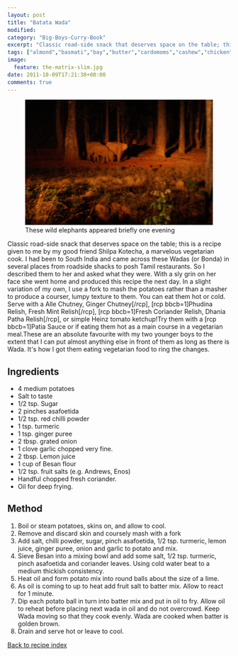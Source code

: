 ```yaml
---
layout: post
title: "Batata Wada"
modified:
category: "Big-Boys-Curry-Book"
excerpt: "Classic road-side snack that deserves space on the table; this is a recipe given to"
tags: ["almond","basmati","bay","butter","cardomoms","cashew","chicken","cinnamon","cloves","cumin","ghee","lamb","mace","nuts","pepper","rice","saffron","turmeric"]
image:
  feature: the-matrix-slim.jpg
date: 2011-10-09T17:21:30+00:00
comments: true
---
```


<figure>
	<a href="/images/bbcb/pict1724.jpg" alt="Simlipal Reserve, Orissa, India" title="Simlipal Reserve, Orissa, India &#169; Ashley Kitson 12/09/2011"><img src="/images/bbcb/pict1724.jpg"/></a>
	<figcaption>These wild elephants appeared briefly one evening</figcaption>
</figure>

Classic road-side snack that deserves space on the table; this is a recipe given to me by my good friend Shilpa Kotecha, a marvelous vegetarian cook. I had been to South India and came across these Wadas (or Bonda) in several places from roadside shacks to posh Tamil restaurants. So I described them to her and asked what they were. With a sly grin on her face she went home and produced this recipe the next day. In a slight variation of my own, I use a fork to mash the potatoes rather than a masher to produce a courser, lumpy texture to them. You can eat them hot or cold. Serve with a Alle Chutney, Ginger Chutney[/rcp], [rcp bbcb=1]Phudina Relish, Fresh Mint Relish[/rcp], [rcp bbcb=1]Fresh Coriander Relish, Dhania Patha Relish[/rcp], or simple Heinz tomato ketchup!Try them with a [rcp bbcb=1]Patia Sauce or if eating them hot as a main course in a vegetarian meal.These are an absolute favourite with my two younger boys to the extent that I can put almost anything else in front of them as long as there is Wada.  It's how I got them eating vegetarian food to ring the changes.
        
## Ingredients
        
<ul><li>4 medium potatoes</li><li>Salt to taste</li><li>1/2 tsp. Sugar</li><li>2 pinches asafoetida</li><li>1/2 tsp. red chilli powder</li><li>1 tsp. turmeric</li><li>1 tsp. ginger puree</li><li>2 tbsp. grated onion</li><li>1 clove garlic chopped very fine.</li><li>2 tbsp. Lemon juice</li><li>1 cup of Besan flour</li><li>1/2 tsp. fruit salts (e.g. Andrews, Enos)</li><li>Handful chopped fresh coriander.</li><li>Oil for deep frying.</li></ul>
        
## Method

<ol><li>Boil or steam potatoes, skins on, and allow to cool.</li><li>Remove and discard skin and coursely mash with a fork</li><li>Add salt, chilli powder, sugar, pinch asafoetida, 1/2 tsp. turmeric, lemon juice, ginger puree, onion and garlic to potato and mix.</li><li>Sieve Besan into a mixing bowl and add some salt, 1/2 tsp. turmeric, pinch asafoetida  and coriander leaves. Using cold water beat to a medium thickish consistency.</li><li>Heat oil and form potato mix into round balls about the size of a lime.</li><li>As oil is coming to up to heat add fruit salt to batter mix. Allow to react for 1  minute.</li><li>Dip each potato ball in turn into batter mix and put in oil to fry. Allow oil to reheat before placing next wada in oil and do not overcrowd. Keep Wada moving so that they cook  evenly. Wada are cooked when batter is golden brown.</li><li>Drain and serve hot or leave to cool.</li></ol>   

<a href="/bbcb">Back to recipe index</a>      